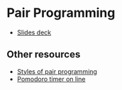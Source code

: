 # Pair Programming

* [Slides deck](Pair%20Programming%20-%20Extended.pdf)

## Other resources

* [Styles of pair programming](https://www.drovio.com/blog/the-different-styles-of-pair-programming/)
* [Pomodoro timer on line](https://pomofocus.io/)